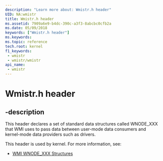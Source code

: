 ```yaml
---
description: "Learn more about: Wmistr.h header"
UID: NA:wmistr
title: Wmistr.h header
ms.assetid: 7909a6e9-b4dc-390c-a3f3-8abcbc0cfb2a
ms.date: 05/09/2018
keywords: ["Wmistr.h header"]
ms.keywords: 
ms.topic: reference
tech.root: kernel
f1_keywords:
 - wmistr
 - wmistr/wmistr
api_name:
 - wmistr
---
```


# Wmistr.h header


## -description

This header declares a set of standard data structures called WNODE_XXX that WMI uses to pass data between user-mode data consumers and kernel-mode data providers such as drivers.

This header is used by kernel. For more information, see:

- [WMI WNODE_XXX Structures](/windows-hardware/drivers/kernel/wmi-wnode-xxx-structures)

